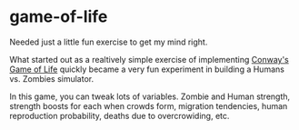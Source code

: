 game-of-life
============

Needed just a little fun exercise to get my mind right. 

What started out as a realtively simple exercise of implementing [Conway's Game of Life](http://en.wikipedia.org/wiki/Conway's_Game_of_Life)
quickly became a very fun experiment in building a Humans vs. Zombies simulator.

In this game, you can tweak lots of variables. Zombie and Human strength, strength boosts for each when crowds form, migration
tendencies, human reproduction probability, deaths due to overcrowiding, etc.


